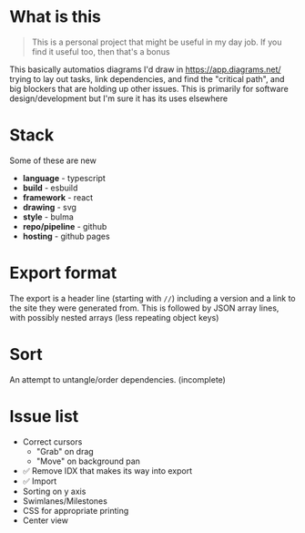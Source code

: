 # What is this
> This is a personal project that might be useful in my day job. If you find it useful too, then that's a bonus

This basically automatios diagrams I'd draw in https://app.diagrams.net/ trying to lay out tasks, link dependencies, and find the "critical path", and big blockers that are holding up other issues. This is primarily for software design/development but I'm sure it has its uses elsewhere

# Stack

Some of these are new

* **language** - typescript
* **build** - esbuild
* **framework** - react
* **drawing** - svg
* **style** - bulma
* **repo/pipeline** - github
* **hosting** - github pages

# Export format

The export is a header line (starting with `//`) including a version and a link to the site they were generated from.
This is followed by JSON array lines, with possibly nested arrays (less repeating object keys)

# Sort

An attempt to untangle/order dependencies. (incomplete)

# Issue list

* Correct cursors
    * "Grab" on drag
    * "Move" on background pan
* ✅ Remove IDX that makes its way into export
* ✅ Import
* Sorting on y axis
* Swimlanes/Milestones
* CSS for appropriate printing
* Center view